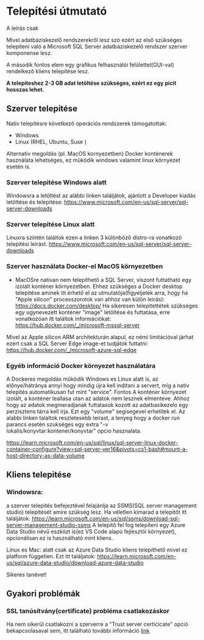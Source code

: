 # Telepítési útmutató
A leírás csak

Mivel adatbáziskezelő rendszerekről lesz szó ezért az első szükséges telepíteni való a Microsoft SQL Server adatbáziskezelő rendszer szerver komponense lesz. 

A második fontos elem egy grafikus felhasználói felülettel(GUI-val) rendelkező kliens telepítése lesz.


**A telepiteshez 2-3 GB adat letöltése szükséges, ezért ez egy picit hosszas lehet.**


## Szerver telepitése

Nativ telepitésre következő operációs rendszerek támogatottak:
- Windows
- Linux (RHEL, Ubuntu, Suse )

Alternativ megoldás (pl. MacOS kornyezetben) Docker konténerek használata lehetséges, ez működik windows valamint linux környezet esetén is.

### Szerver telepitése Windows alatt
	
 Windowsra a letöltést az alábbi linken találjátok, ajánlott a Developer kiadás letöltése és telepitése: https://www.microsoft.com/en-us/sql-server/sql-server-downloads

### Szerver telepitése Linux alatt

 Linuxra szintén találtok ezen a linken 3 különböző distro-ra vonatkozó telepitési leirást.
https://www.microsoft.com/en-us/sql-server/sql-server-downloads

### Szerver használata Docker-el MacOS környezetben
- MacOSre nativan nem telepíthető a SQL Server, viszont futtatható egy izolált konténer környezetben. Ehhez szükséges a Docker desktop telepitése aminek itt érhető el az utmutatója(figyeljetek arra, hogy ha "Apple silicon" processzorotok van ahhoz van külön leirás): https://docs.docker.com/desktop/ Ha sikeresen telepitettétek szükséges egy ugynevezett konténer "image" letöltése és futtatása, erre vonatkozóan itt találtok információkat: https://hub.docker.com/_/microsoft-mssql-server

Mivel az Apple silicon ARM architekturán alapul, ez némi limitációval járhat ezért csak a SQL Server Edge image-et tudjátok futtatni: https://hub.docker.com/_/microsoft-azure-sql-edge

### Egyéb információ Docker környezet használatára

 A Dockeres megoldás  működik Windows es Linux alatt is, az előnye/hátránya annyi hogy mindig újra kell indítani a servert, míg a nativ telepités automatikusan fut mint "service". Fontos A konténer környezet izolált, a konténer leallasa utan az adatok nem lesznek elmenteve. Ahhoz hogy az adatok megmeradjanak futtatasok kozott az adatbasikezelo egy perzisztens tárra kell írja. Ezt egy "volume" segisegevel erhetitek el. Az alabbi linken talaltok reszletesebb leirast, a lenyeg hogy a docker run parancs esetén szukséges egy extra "-v lokalis/konyvtar:kontener/konyvtar" opcio hasznalata.  


https://learn.microsoft.com/en-us/sql/linux/sql-server-linux-docker-container-configure?view=sql-server-ver16&pivots=cs1-bash#mount-a-host-directory-as-data-volume


 ## Kliens telepitése

 ### Windowsra:

 a szerver telepités befejeztével felajánlja az SSMS(SQL server management studio) telepitését amire szükség lesz. Ha véletlen kimarad a telepitőt itt találjátok: https://learn.microsoft.com/en-us/sql/ssms/download-sql-server-management-studio-ssms A telepítő fel fog telepíteni egy Azure Data Studio névű eszközt is(ez VS Code alapú fejlesztői környezet), opcionálisan ez is használható mint kliens.

Linux es Mac: alatt csak az Azure Data Studio kliens telepíthető mivel ez platform független. Ezt itt találjatok: https://learn.microsoft.com/en-us/sql/azure-data-studio/download-azure-data-studio
 

Sikeres tanévet!

## Gyakori problémák

### SSL tanúsítvány(certificate) probléma csatlakozáskor
Ha nem sikerül csatlakozni a szerverre a "Trust server certicicate" opció bekapcsolasaval sem, itt található további információ  [link](https://learn.microsoft.com/en-us/troubleshoot/sql/database-engine/connect/error-message-when-you-connect)


